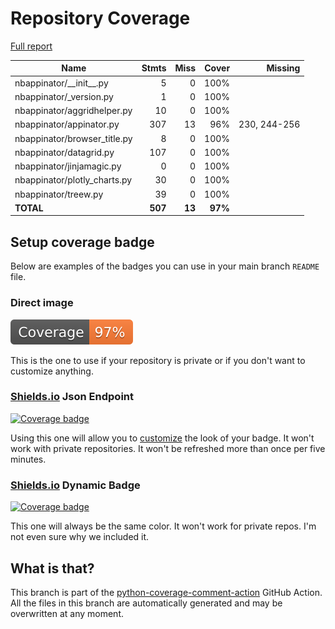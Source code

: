 # Repository Coverage

[Full report](https://htmlpreview.github.io/?https://github.com/iqmo-org/nbappinator/blob/python-coverage-comment-action-data/htmlcov/index.html)

| Name                          |    Stmts |     Miss |   Cover |   Missing |
|------------------------------ | -------: | -------: | ------: | --------: |
| nbappinator/\_\_init\_\_.py   |        5 |        0 |    100% |           |
| nbappinator/\_version.py      |        1 |        0 |    100% |           |
| nbappinator/aggridhelper.py   |       10 |        0 |    100% |           |
| nbappinator/appinator.py      |      307 |       13 |     96% |230, 244-256 |
| nbappinator/browser\_title.py |        8 |        0 |    100% |           |
| nbappinator/datagrid.py       |      107 |        0 |    100% |           |
| nbappinator/jinjamagic.py     |        0 |        0 |    100% |           |
| nbappinator/plotly\_charts.py |       30 |        0 |    100% |           |
| nbappinator/treew.py          |       39 |        0 |    100% |           |
|                     **TOTAL** |  **507** |   **13** | **97%** |           |


## Setup coverage badge

Below are examples of the badges you can use in your main branch `README` file.

### Direct image

[![Coverage badge](https://raw.githubusercontent.com/iqmo-org/nbappinator/python-coverage-comment-action-data/badge.svg)](https://htmlpreview.github.io/?https://github.com/iqmo-org/nbappinator/blob/python-coverage-comment-action-data/htmlcov/index.html)

This is the one to use if your repository is private or if you don't want to customize anything.

### [Shields.io](https://shields.io) Json Endpoint

[![Coverage badge](https://img.shields.io/endpoint?url=https://raw.githubusercontent.com/iqmo-org/nbappinator/python-coverage-comment-action-data/endpoint.json)](https://htmlpreview.github.io/?https://github.com/iqmo-org/nbappinator/blob/python-coverage-comment-action-data/htmlcov/index.html)

Using this one will allow you to [customize](https://shields.io/endpoint) the look of your badge.
It won't work with private repositories. It won't be refreshed more than once per five minutes.

### [Shields.io](https://shields.io) Dynamic Badge

[![Coverage badge](https://img.shields.io/badge/dynamic/json?color=brightgreen&label=coverage&query=%24.message&url=https%3A%2F%2Fraw.githubusercontent.com%2Fiqmo-org%2Fnbappinator%2Fpython-coverage-comment-action-data%2Fendpoint.json)](https://htmlpreview.github.io/?https://github.com/iqmo-org/nbappinator/blob/python-coverage-comment-action-data/htmlcov/index.html)

This one will always be the same color. It won't work for private repos. I'm not even sure why we included it.

## What is that?

This branch is part of the
[python-coverage-comment-action](https://github.com/marketplace/actions/python-coverage-comment)
GitHub Action. All the files in this branch are automatically generated and may be
overwritten at any moment.